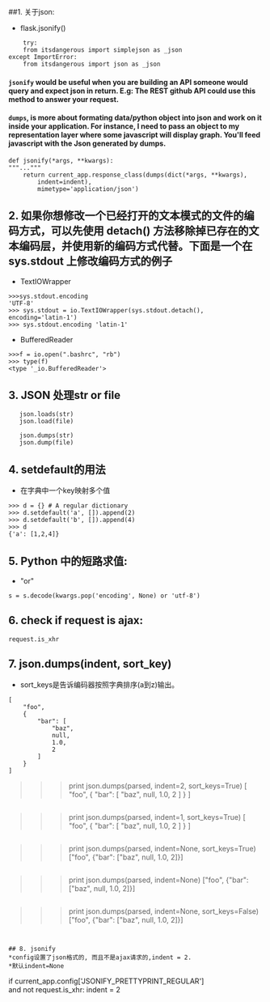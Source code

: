 ##1. 关于json:
* flask.jsonify()
```
	try:
    from itsdangerous import simplejson as _json
except ImportError:
    from itsdangerous import json as _json
```

#### `jsonify` would be useful when you are building an API someone would query and expect json in return. E.g: The REST github API could use this method to answer your request.
#### `dumps`, is more about formating data/python object into json and work on it inside your application. For instance, I need to pass an object to my representation layer where some javascript will display graph. You'll feed javascript with the Json generated by dumps.


```
def jsonify(*args, **kwargs):
"""..."""
    return current_app.response_class(dumps(dict(*args, **kwargs),
        indent=indent),
        mimetype='application/json')
```

## 2. 如果你想修改一个已经打开的文本模式的文件的编码方式，可以先使用 detach() 方法移除掉已存在的文本编码层，并使用新的编码方式代替。下面是一个在 sys.stdout 上修改编码方式的例子

* TextIOWrapper
```
>>>sys.stdout.encoding 
'UTF-8' 
>>> sys.stdout = io.TextIOWrapper(sys.stdout.detach(), encoding='latin-1') 
>>> sys.stdout.encoding 'latin-1' 
```

* BufferedReader
```
>>>f = io.open(".bashrc", "rb")
>>> type(f)
<type '_io.BufferedReader'>
```


## 3. JSON 处理str or file
```
   json.loads(str)
   json.load(file)

   json.dumps(str)
   json.dump(file)
```

##  4. setdefault的用法

* 在字典中一个key映射多个值
```
>>> d = {} # A regular dictionary 
>>> d.setdefault('a', []).append(2) 
>>> d.setdefault('b', []).append(4)
>>> d
{'a': [1,2,4]}
```


## 5. Python 中的短路求值:
* "or" 
```
s = s.decode(kwargs.pop('encoding', None) or 'utf-8')
```

## 6. check if request is ajax:
`request.is_xhr`

## 7. json.dumps(indent, sort_key)
* sort_keys是告诉编码器按照字典排序(a到z)输出。
```>>> print json.dumps(parsed, indent=4, sort_keys=True)
[
    "foo", 
    {
        "bar": [
            "baz", 
            null, 
            1.0, 
            2
        ]
    }
]
```

>>> print json.dumps(parsed, indent=2, sort_keys=True)
[
  "foo", 
  {
    "bar": [
      "baz", 
      null, 
      1.0, 
      2
    ]
  }
]
```

```
>>> print json.dumps(parsed, indent=1, sort_keys=True)
>>>[
 "foo", 
 {
  "bar": [
   "baz", 
   null, 
   1.0, 
   2
  ]
 }
]
```

```
>>> print json.dumps(parsed, indent=None, sort_keys=True)
["foo", {"bar": ["baz", null, 1.0, 2]}]
```

```
>>> print json.dumps(parsed, indent=None)
["foo", {"bar": ["baz", null, 1.0, 2]}]
```

``` 
>>> print json.dumps(parsed, indent=None, sort_keys=False)
["foo", {"bar": ["baz", null, 1.0, 2]}]
```


## 8. jsonify
*config设置了json格式的, 而且不是ajax请求的,indent = 2.
*默认indent=None
``` 
if current_app.config['JSONIFY_PRETTYPRINT_REGULAR'] \
        and not request.is_xhr:
        indent = 2

```